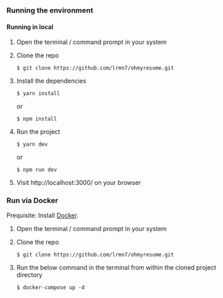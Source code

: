 ### Running the environment

#### Running in local
1. Open the terminal / command prompt in your system
1. Clone the repo
    ```
    $ git clone https://github.com/lrmn7/ohmyresume.git
    ```
1. Install the dependencies
    ```
    $ yarn install
    ```
    or

    ```
    $ npm install
    ```
1. Run the project

    ```
    $ yarn dev
    ```

    or

    ```
    $ npm run dev
    ```
1. Visit http://localhost:3000/ on your browser

### Run via Docker

Prequisite: Install [Docker](https://docs.docker.com/engine/install/). 

1. Open the terminal / command prompt in your system
1. Clone the repo
    ```
    $ git clone https://github.com/lrmn7/ohmyresume.git
    ```
1. Run the below command in the terminal from within the cloned project directory

    ```
    $ docker-compose up -d
    ```